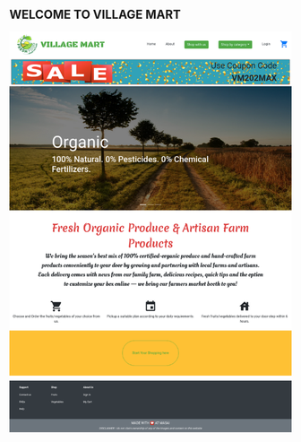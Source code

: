 
## WELCOME TO VILLAGE MART

![Village Mart Home Page](https://github.com/Manishsharma203/masai-village-mart/blob/master/public/Home_Page.png)


